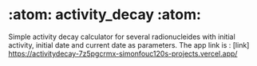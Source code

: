 # :atom: activity_decay :atom: 
Simple activity decay calculator for several radionucleides with initial activity, initial date and current date as parameters.
The app link is : [link] https://activitydecay-7z5pgcrmx-simonfouc120s-projects.vercel.app/
